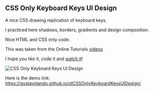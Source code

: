 ## CSS Only Keyboard Keys UI Design

A nice CSS drawing replication of keyboard keys.

I practiced here shadows, borders, gradients and design composition.

Nice HTML and CSS only code.

This was taken from the Online Tutorials [videos](https://www.youtube.com/watch?v=H_vE1mY2j2g)

I hope you like it, code it and [watch it](https://gustavolando.github.io/otCSSOnlyKeyboardKeysUIDesign/)!

![CSS Only Keyboard Keys UI Design](https://gustavolando.github.io/otCSSOnlyKeyboardKeysUIDesign/CSS%20Only%20Keyboard%20Keys%20UI%20Design.png)

Here is the demo link:  https://gustavolando.github.io/otCSSOnlyKeyboardKeysUIDesign/
